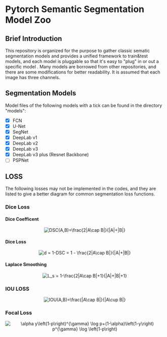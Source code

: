 # Pytorch Semantic Segmentation Model Zoo

## Brief Introduction
This repository is organized for the purpose to gather classic  sematic segmentation models and provides a unified framework to train&test models, and each model is pluggable so that it's easy to "plug" in or out a specific model .  Many models are borrowed from other repositories, and there are some modifications for better readability. It is assumed that each image has three channels.


## Segmentation Models
Model files of the following models with a tick can be found in the directory "models":

- [x] FCN
- [x] U-Net
- [x] SegNet 
- [x] DeepLab v1
- [x] DeepLab v2
- [x] DeepLab v3
- [x] DeepLab v3 plus (Resnet Backbone)
- [ ] PSPNet

## LOSS
The following losses may not be implemented in the codes, and they are listed to give a better diagram for common segmentation loss functions.

### Dice Loss

#### **Dice Coefficent** 

<div align=center>
<img src="https://latex.codecogs.com/gif.latex?DSC(A,B)=\frac{2|A\cap&space;B|}{|A|&plus;|B|}" 
title="DSC(A,B)=\frac{2|A\cap B|}{|A|+|B|}" /> 
</div>

#### **Dice Loss** 

<div align=center>
<img src="https://latex.codecogs.com/gif.latex?d&space;=&space;1-DSC&space;=&space;1&space;-&space;\frac{2|A\cap&space;B|}{|A|&plus;|B|}" title="d = 1-DSC = 1 - \frac{2|A\cap B|}{|A|+|B|}" />
</div>

#### **Laplace Smoothing** 

<div align=center>
<img src="https://latex.codecogs.com/gif.latex?L_s&space;=&space;1-\frac{2|A\cap&space;B|&plus;1}{|A|&plus;|B|&plus;1}" title="L_s = 1-\frac{2|A\cap B|+1}{|A|+|B|+1}" />
</div>


### IOU LOSS
<div align=center>
<img src="https://latex.codecogs.com/gif.latex?IOU(A,B)=\frac{|A\cap&space;B|}{|A\cup&space;B|}" title="IOU(A,B)=\frac{|A\cap B|}{|A\cup B|}" />
</div>

### Focal Loss
<div align=center>
<img src="https://latex.codecogs.com/gif.latex?\alpha&space;y\left(1-p\right)^{\gamma}&space;\log&space;p&plus;(1-\alpha)\left(1-y\right)&space;p^{\gamma}&space;\log&space;\left(1-p\right)" title="\alpha y\left(1-p\right)^{\gamma} \log p+(1-\alpha)\left(1-y\right) p^{\gamma} \log \left(1-p\right)" />
</div>

